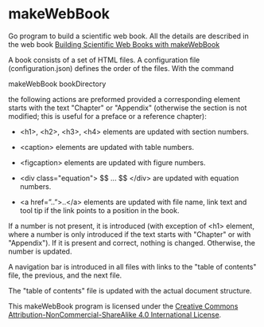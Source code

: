 makeWebBook
===========

Go program to build a scientific web book. All the details are described
in the web book [Building Scientific Web Books with makeWebBook](http://martinotter.github.io/BuildingScientificWebBooks/Tutorial/)

A book consists of a set of HTML files. A configuration file
(configuration.json) defines the order of the files. With the command

makeWebBook bookDirectory

the following actions are preformed provided a corresponding element
starts with the text "Chapter" or "Appendix" (otherwise the section is
not modified; this is useful for a preface or a reference chapter):

-   \<h1\>, \<h2\>, \<h3\>, \<h4\> elements are updated with section
    numbers.

-   \<caption\> elements are updated with table numbers.

-   \<figcaption\> elements are updated with figure numbers.

-   \<div class="equation"\> \$\$ ... \$\$ \</div\> are updated with
    equation numbers.

-   \<a href=”..”\>..\</a\> elements are updated with file name, link
    text and tool tip if the link points to a position in the book.

If a number is not present, it is introduced (with exception of \<h1\>
element, where a number is only introduced if the text starts with
"Chapter" or with "Appendix"). If it is present and correct, nothing is
changed. Otherwise, the number is updated.

A navigation bar is introduced in all files with links to the "table of
contents" file, the previous, and the next file.

The "table of contents" file is updated with the actual document
structure.

This makeWebBook program is licensed under the 
[Creative Commons Attribution-NonCommercial-ShareAlike 4.0 International License](http://creativecommons.org/licenses/by-nc-sa/4.0/).
